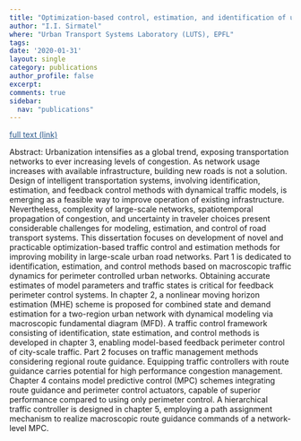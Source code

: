 ```yaml
---
title: "Optimization-based control, estimation, and identification of urban road transport systems"
author: "I.I. Sirmatel"
where: "Urban Transport Systems Laboratory (LUTS), EPFL"
tags: 
date: '2020-01-31'
layout: single
category: publications
author_profile: false
excerpt:
comments: true
sidebar:
  nav: "publications"
---
```

<a href="https://infoscience.epfl.ch/record/274099/files/EPFL_TH7230.pdf" style="color: #2d5a8c; text-decoration:underline">full text (link)</a>

Abstract: Urbanization intensifies as a global trend, exposing transportation networks to ever increasing levels of congestion. As network usage increases with available infrastructure, building new roads is not a solution. Design of intelligent transportation systems, involving identification, estimation, and feedback control methods with dynamical traffic models, is emerging as a feasible way to improve operation of existing infrastructure. Nevertheless, complexity of large-scale networks, spatiotemporal propagation of congestion, and uncertainty in traveler choices present considerable challenges for modeling, estimation, and control of road transport systems. This dissertation focuses on development of novel and practicable optimization-based traffic control and estimation methods for improving mobility in large-scale urban road networks. Part 1 is dedicated to identification, estimation, and control methods based on macroscopic traffic dynamics for perimeter controlled urban networks. Obtaining accurate estimates of model parameters and traffic states is critical for feedback perimeter control systems. In chapter 2, a nonlinear moving horizon estimation (MHE) scheme is proposed for combined state and demand estimation for a two-region urban network with dynamical modeling via macroscopic fundamental diagram (MFD). A traffic control framework consisting of identification, state estimation, and control methods is developed in chapter 3, enabling model-based feedback perimeter control of city-scale traffic. Part 2 focuses on traffic management methods considering regional route guidance. Equipping traffic controllers with route guidance carries potential for high performance congestion management. Chapter 4 contains model predictive control (MPC) schemes integrating route guidance and perimeter control actuators, capable of superior performance compared to using only perimeter control. A hierarchical traffic controller is designed in chapter 5, employing a path assignment mechanism to realize macroscopic route guidance commands of a network-level MPC.
